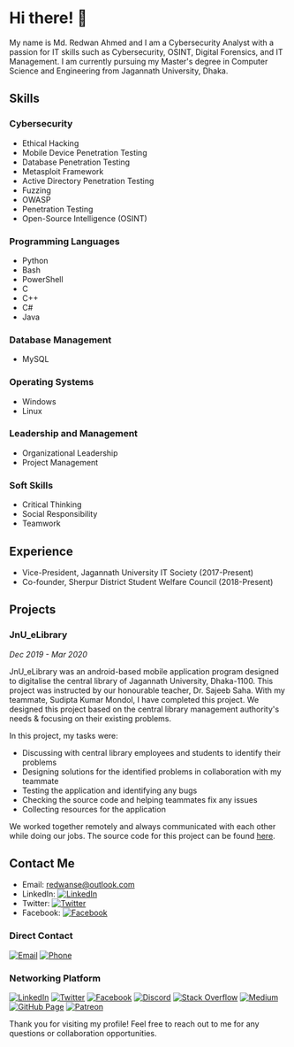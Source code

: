 # Hi there! 👋

My name is Md. Redwan Ahmed and I am a Cybersecurity Analyst with a passion for IT skills such as Cybersecurity, OSINT, Digital Forensics, and IT Management. I am currently pursuing my Master's degree in Computer Science and Engineering from Jagannath University, Dhaka.

## Skills

### Cybersecurity

- Ethical Hacking
- Mobile Device Penetration Testing
- Database Penetration Testing
- Metasploit Framework
- Active Directory Penetration Testing
- Fuzzing
- OWASP
- Penetration Testing
- Open-Source Intelligence (OSINT)

### Programming Languages

- Python
- Bash
- PowerShell
- C
- C++
- C#
- Java

### Database Management

- MySQL

### Operating Systems

- Windows
- Linux

### Leadership and Management

- Organizational Leadership
- Project Management

### Soft Skills

- Critical Thinking
- Social Responsibility
- Teamwork

## Experience

- Vice-President, Jagannath University IT Society (2017-Present)
- Co-founder, Sherpur District Student Welfare Council (2018-Present)

## Projects

### JnU_eLibrary
*Dec 2019 - Mar 2020*

JnU_eLibrary was an android-based mobile application program designed to digitalise the central library of Jagannath University, Dhaka-1100. This project was instructed by our honourable teacher, Dr. Sajeeb Saha. With my teammate, Sudipta Kumar Mondol, I have completed this project. We designed this project based on the central library management authority's needs & focusing on their existing problems.

In this project, my tasks were:

- Discussing with central library employees and students to identify their problems
- Designing solutions for the identified problems in collaboration with my teammate
- Testing the application and identifying any bugs
- Checking the source code and helping teammates fix any issues
- Collecting resources for the application

We worked together remotely and always communicated with each other while doing our jobs. The source code for this project can be found [here](https://github.com/Redwan-CSE/JnU_eLibrary).

## Contact Me

- Email: [redwanse@outlook.com](mailto:redwanse@outlook.com)
- LinkedIn: [![LinkedIn](https://img.shields.io/badge/LinkedIn-redwanse-blue?logo=linkedin)](https://www.linkedin.com/in/redwancse/)
- Twitter: [![Twitter](https://img.shields.io/badge/Twitter-redwanse-blue?logo=twitter)](https://twitter.com/RedwanCSE)
- Facebook: [![Facebook](https://img.shields.io/badge/Facebook-redwanse-blue?logo=facebook)]([https://www.facebook.com/redwanse/](https://www.facebook.com/redwan.cse/))

### Direct Contact

[![Email](https://img.shields.io/badge/Email-redwanse%40outlook.com-red?logo=microsoft-outlook)](mailto:redwanse@outlook.com)
[![Phone](https://img.shields.io/badge/Phone-%2B8801776387624-red?logo=phone)](tel:+8801776387624)

### Networking Platform

[![LinkedIn](https://img.shields.io/badge/LinkedIn-redwancse-blue?logo=linkedin)](https://www.linkedin.com/in/redwancse/)
[![Twitter](https://img.shields.io/badge/Twitter-RedwanCSE-blue?logo=twitter)](https://twitter.com/RedwanCSE)
[![Facebook](https://img.shields.io/badge/Facebook-redwan.cse-blue?logo=facebook)](https://www.facebook.com/redwan.cse)
[![Discord](https://img.shields.io/badge/Discord-CSenthusiastBD-blueviolet?logo=discord)](https://discord.gg/rZ3n2aHXgX)
[![Stack Overflow](https://img.shields.io/badge/Stack%20Overflow-Md--Redwan--Ahmed-orange?logo=stackoverflow)](https://stackoverflow.com/users/21417664/md-redwan-ahmed)
[![Medium](https://img.shields.io/badge/Medium-redwancse-black?logo=medium)](https://redwancse.medium.com/)
[![GitHub Page](https://img.shields.io/badge/GitHub%20Page-redwan--cse.github.io-green?logo=github)](https://redwan-cse.github.io/)
[![Patreon](https://img.shields.io/badge/Patreon-redwancse-red?logo=patreon)](https://www.patreon.com/user?u=22291805)

Thank you for visiting my profile! Feel free to reach out to me for any questions or collaboration opportunities.

